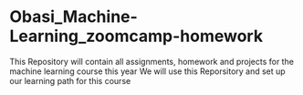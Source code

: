 # Obasi_Machine-Learning_zoomcamp-homework
This Repository will contain all assignments, homework and projects for the machine learning course this year
We will use this Reporsitory and set up our learning path for this course
